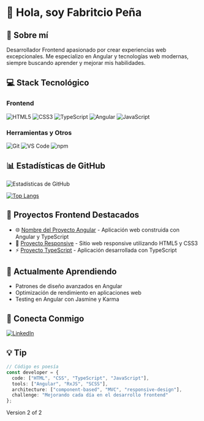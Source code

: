 # 👋 Hola, soy Fabritcio Peña

## 🚀 Sobre mí
Desarrollador Frontend apasionado por crear experiencias web excepcionales. Me especializo en Angular y tecnologías web modernas, siempre buscando aprender y mejorar mis habilidades.

## 💻 Stack Tecnológico

### Frontend
![HTML5](https://img.shields.io/badge/-HTML5-E34F26?style=flat-square&logo=html5&logoColor=white)
![CSS3](https://img.shields.io/badge/-CSS3-1572B6?style=flat-square&logo=css3&logoColor=white)
![TypeScript](https://img.shields.io/badge/-TypeScript-3178C6?style=flat-square&logo=typescript&logoColor=white)
![Angular](https://img.shields.io/badge/-Angular-DD0031?style=flat-square&logo=angular&logoColor=white)
![JavaScript](https://img.shields.io/badge/-JavaScript-F7DF1E?style=flat-square&logo=javascript&logoColor=black)

### Herramientas y Otros
![Git](https://img.shields.io/badge/-Git-F05032?style=flat-square&logo=git&logoColor=white)
![VS Code](https://img.shields.io/badge/-VS%20Code-007ACC?style=flat-square&logo=visual-studio-code&logoColor=white)
![npm](https://img.shields.io/badge/-NPM-CB3837?style=flat-square&logo=npm&logoColor=white)

## 📊 Estadísticas de GitHub
![Estadísticas de GitHub](https://github-readme-stats.vercel.app/api?username=TU_USERNAME&show_icons=true&theme=radical)

[![Top Langs](https://github-readme-stats.vercel.app/api/top-langs/?username=TU_USERNAME&layout=compact&theme=radical)](https://github.com/TU_USERNAME)

## 🎯 Proyectos Frontend Destacados
- 🌐 [Nombre del Proyecto Angular](link) - Aplicación web construida con Angular y TypeScript
- 💼 [Proyecto Responsive](link) - Sitio web responsive utilizando HTML5 y CSS3
- ⚡ [Proyecto TypeScript](link) - Aplicación desarrollada con TypeScript

## 🌱 Actualmente Aprendiendo
- Patrones de diseño avanzados en Angular
- Optimización de rendimiento en aplicaciones web
- Testing en Angular con Jasmine y Karma

## 🤝 Conecta Conmigo
[![LinkedIn](https://img.shields.io/badge/-LinkedIn-0A66C2?style=flat-square&logo=linkedin&logoColor=white&link=TU_LINK)](https://www.linkedin.com/in/fabritciops15/)
## 💡 Tip
```typescript
// Código es poesía
const developer = {
  code: ["HTML", "CSS", "TypeScript", "JavaScript"],
  tools: ["Angular", "RxJS", "SCSS"],
  architecture: ["component-based", "MVC", "responsive-design"],
  challenge: "Mejorando cada día en el desarrollo frontend"
};
```

Version 2 of 2




